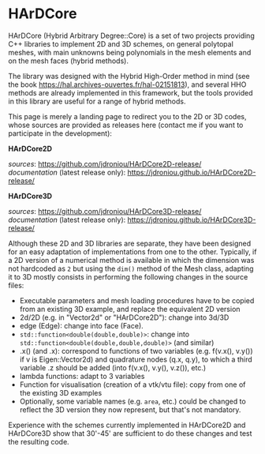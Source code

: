 # HArDCore

HArDCore (Hybrid Arbitrary Degree::Core) is a set of two projects providing C++ libraries to implement 2D and 3D schemes, on general polytopal meshes, with main unknowns being polynomials in the mesh elements and on the mesh faces (hybrid methods).

The library was designed with the Hybrid High-Order method in mind (see the book https://hal.archives-ouvertes.fr/hal-02151813), and several HHO methods are already implemented in this framework, but the tools provided in this library are useful for a range of hybrid methods.

This page is merely a landing page to redirect you to the 2D or 3D codes, whose sources are provided as releases here (contact me if you want to participate in the development):

**HArDCore2D**

*sources*: https://github.com/jdroniou/HArDCore2D-release/<br>
*documentation* (latest release only): https://jdroniou.github.io/HArDCore2D-release/

**HArDCore3D**

*sources*: https://github.com/jdroniou/HArDCore3D-release/<br>
*documentation* (latest release only): https://jdroniou.github.io/HArDCore3D-release/


Although these 2D and 3D libraries are separate, they have been designed for an easy adaptation of implementations from one to the other. Typically, if a 2D version of a numerical method is available in which the dimension was not hardcoded as `2` but using the `dim()` method of the Mesh class, adapting it to 3D mostly consists in performing the following changes in the source files:

- Executable parameters and mesh loading procedures have to be copied from an existing 3D example, and replace the equivalent 2D version
- 2d/2D (e.g. in "Vector2d" or "HArDCore2D"): change into 3d/3D
- edge (Edge): change into face (Face).
- `std::function<double(double,double)>`: change into `std::function<double(double,double,double)>` (and similar)
- .x() (and .x): correspond to functions of two variables (e.g. f(v.x(), v.y()) if v is Eigen::Vector2d) and quadrature nodes
(q.x, q.y), to which a third variable .z should be added (into f(v.x(), v.y(), v.z()), etc.)
- lambda functions: adapt to 3 variables
- Function for visualisation (creation of a vtk/vtu file): copy from one of the existing 3D examples
- Optionally, some variable names (e.g. `area`, etc.) could be changed to reflect the 3D version they now represent, but that's not mandatory.

Experience with the schemes currently implemented in HArDCore2D and HArDCore3D show that 30'-45' are sufficient to do these changes and test the resulting code.

